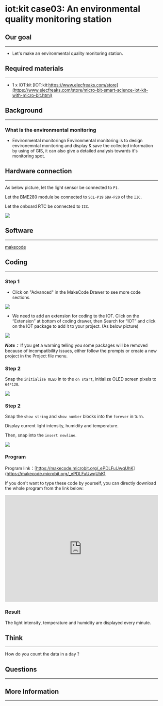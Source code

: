 # iot:kit case03: An environmental quality monitoring station

## Our goal
---

- Let's make an environmental quality monitoring station. 


## Required materials 
---

- 1 x IOT:kit [IOT:kit:https://www.elecfreaks.com/store](https://www.elecfreaks.com/store/micro-bit-smart-science-iot-kit-with-micro-bit.html)


## Background
---

### What is the environmental monitoring

- Environmental monitoringn Environmental monitoring is to design environemntal monitoring and display & save the collected information by using of GIS, it can also give a detailed analysis towards it's monitoring spot.


## Hardware connection
---

As below picture, let the light sensor be connected to `P1`. 

Let the BME280 module be connected to `SCL-P19` `SDA-P20` of the `IIC`.

Let the onboard RTC be connected to `IIC`.

![](./images/case_03_01.png)


## Software
---

[makecode](https://makecode.microbit.org/#)

## Coding
---

### Step 1
- Click on "Advanced" in the MakeCode Drawer to see more code sections.

![](./images/iot_bit_11.jpg)

- We need to add an extension for coding to the IOT. Click on the “Extension” at bottom of coding drawer, then Search for “IOT” and click on the IOT package to add it to your project. (As below picture) 

![](./images/iot_bit_12.jpg)

***Note：*** If you get a warning telling you some packages will be removed because of incompatibility issues, either follow the prompts or create a new project in the Project file menu.

### Step 2

Snap the `initialize OLED` in to the `on start`, initialize OLED screen pixels to `64*128`.

![](./images/case_03_02.png)

### Step 2

Snap the `show string` and `show number` blocks into the `forever` in turn.

Display current light intensity, humidity and temperature. 

Then, snap into the `insert newline`. 

![](./images/case_03_03.png)

### Program

Program link：[https://makecode.microbit.org/_ePDLFuUwqUhK](https://makecode.microbit.org/_ePDLFuUwqUhK)

If you don't want to type these code by yourself, you can directly download the whole program from the link below:

<div style="position:relative;height:0;padding-bottom:70%;overflow:hidden;"><iframe style="position:absolute;top:0;left:0;width:100%;height:100%;" src="https://makecode.microbit.org/#pub:_ePDLFuUwqUhK" frameborder="0" sandbox="allow-popups allow-forms allow-scripts allow-same-origin"></iframe></div>  


### Result

The light intensity, temperature and humidity are displayed every minute. 

## Think
---

How do you count the data in a day ?

## Questions
---

## More Information  
---
